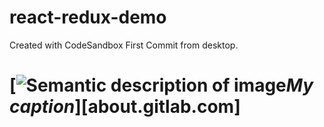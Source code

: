 # react-redux-demo
Created with CodeSandbox
First Commit from desktop.
# [![Semantic description of image](/images/path/to/folder/image.png "Hello World")*My caption*][about.gitlab.com]
